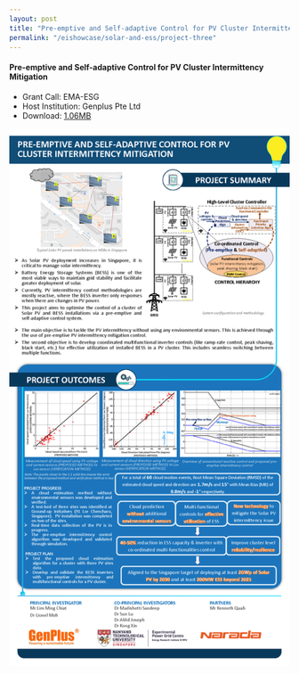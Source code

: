 ```yaml
---
layout: post
title: "Pre-emptive and Self-adaptive Control for PV Cluster Intermittency Mitigation"
permalink: "/eishowcase/solar-and-ess/project-three"
---
```

#### Pre-emptive and Self-adaptive Control for PV Cluster Intermittency Mitigation
* Grant Call: EMA-ESG
* Host Institution: Genplus Pte Ltd
* Download: [1.06MB](/files/showcase/solar_ess_03.pdf)

![Pre-emptive and Self-adaptive Control for PV Cluster Intermittency Mitigation](/images/showcase/solar_ess_03.png)

